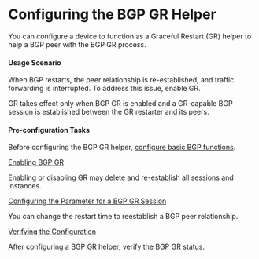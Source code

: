 Configuring the BGP GR Helper
=============================

You can configure a device to function as a Graceful Restart (GR) helper to help a BGP peer with the BGP GR process.

#### Usage Scenario

When BGP restarts, the peer relationship is re-established, and traffic forwarding is interrupted. To address this issue, enable GR.

GR takes effect only when BGP GR is enabled and a GR-capable BGP session is established between the GR restarter and its peers.


#### Pre-configuration Tasks

Before configuring the BGP GR helper, [configure basic BGP functions](dc_vrp_bgp_cfg_3004.html).


[Enabling BGP GR](../../../../software/nev8r10_vrpv8r16/user/vrp/dc_vrp_bgp_cfg_3059.html)

Enabling or disabling GR may delete and re-establish all sessions and instances.

[Configuring the Parameter for a BGP GR Session](../../../../software/nev8r10_vrpv8r16/user/vrp/dc_vrp_bgp_cfg_3060.html)

You can change the restart time to reestablish a BGP peer relationship.

[Verifying the Configuration](../../../../software/nev8r10_vrpv8r16/user/vrp/dc_vrp_bgp_cfg_3061.html)

After configuring a BGP GR helper, verify the BGP GR status.